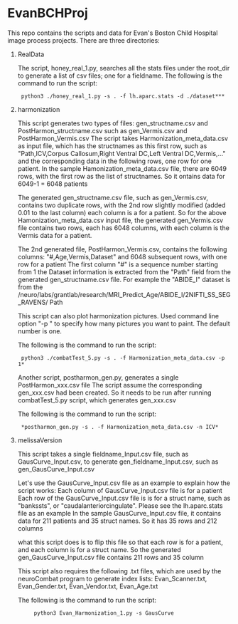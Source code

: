 # EvanBCHProj

This repo contains the scripts and data for Evan's Boston Child Hospital image process projects. There are three directories:

1. RealData

	The script, honey_real_1.py, searches all the stats files under the root_dir to generate  a list of csv files; one for a fieldname. The following is the command to run the script:
	
		python3 ./honey_real_1.py -s . -f lh.aparc.stats -d ./dataset***
	
	
2. harmonization

	This script generates two types of files: gen_structname.csv and PostHarmon_structname.csv
such as gen_Vermis.csv and PostHarmon_Vermis.csv
The script takes Harmonization_meta_data.csv as input file, which has the structnames as
this first row, such as
"Path,ICV,Corpus Callosum,Right Ventral DC,Left Ventral DC,Vermis,..."
and the corresponding data in the following rows, one row for one patient.
In the sample Hamonization_meta_data.csv file, there are 6049 rows, with the first row as the list of structnames. So it ontains data for 6049-1 = 6048 patients

	The generated gen_structname.csv file, such as gen_Vermis.csv, contains two duplicate 
rows, with the 2nd row slightly modified (added 0.01 to the last column)
each column is a for a patient. So for the above Hamonization_meta_data.csv input file, the generated gen_Vermis.csv file contains two rows, each has 6048 columns, with each column is the Vermis data for a patient.

	The 2nd generated file, PostHarmon_Vermis.csv, contains the following columns: 
"#,Age,Vermis,Dataset"
and 6048 subsequent rows, with one row for a patient
The first column "#" is a sequence number starting from 1
the Dataset information is extracted from the "Path" field from the 
generated gen_structname.csv file. For example the "ABIDE_I" dataset is from the
/neuro/labs/grantlab/research/MRI_Predict_Age/ABIDE_I/2NIFTI_SS_SEG_RAVENS/ Path

	This script can also plot harmonization pictures. Used command line option "-p "
to specify how many pictures you want to paint. The default number is one.

	The following is the command to run the script:

		python3 ./combatTest_5.py -s . -f Harmonization_meta_data.csv -p 1*
		
		
	Another script,  postharmon_gen.py, generates a single PostHarmon_xxx.csv file
The script assume the corresponding gen_xxx.csv had been created.
So it needs to be run after running combatTest_5.py script, which generates gen_xxx.csv

	The following is the command to run the script:

		*postharmon_gen.py -s . -f Harmonization_meta_data.csv -n ICV*	

3. melissaVersion

	This script takes a single fieldname_Input.csv file, such as GausCurve_Input.csv, 
to generate gen_fieldname_Input.csv, such as gen_GausCurve_Input.csv

	Let's use the GausCurve_Input.csv file as an example to explain how the script works:
Each column of GausCurve_Input.csv file is for a patient
Each row of the GausCurve_Input.csv file is is for a struct name, such as "bankssts",
or "caudalanteriorcingulate". Please see the lh.aparc.stats file as an example
In the sample GausCurve_Input.csv file, it contains data for 211 patients and 35 struct
names. So it has 35 rows and 212 columns

	what this script does is to flip this file so that each row is for a patient, and 
each column is for a struct name. So the generated gen_GausCurve_Input.csv file
contains 211 rows and 35 column

	This script also requires the following .txt files, which are used by the neuroCombat
program to generate index lists:
Evan_Scanner.txt, Evan_Gender.txt, Evan_Vendor.txt, Evan_Age.txt

	The following is the command to run the script:
	
			python3 Evan_Harmonization_1.py -s GausCurve